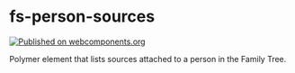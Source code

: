 # fs-person-sources

[![Published on webcomponents.org](https://img.shields.io/badge/webcomponents.org-published-blue.svg)](https://www.webcomponents.org/element/fs-webcomponents/fs-person-sources)

Polymer element that lists sources attached to a person in the Family Tree.
